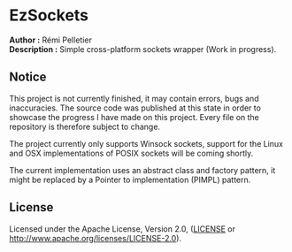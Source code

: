 # EzSockets  
**Author :** Rémi Pelletier  
**Description :** Simple cross-platform sockets wrapper (Work in progress). 
  
## Notice  

This project is not currently finished, it may contain errors, bugs and inaccuracies. The source code was published at this state in order to showcase the progress I have made on this project. Every file on the repository is therefore subject to change.

The project currently only supports Winsock sockets, support for the Linux and OSX implementations of POSIX sockets will be coming shortly.

The current implementation uses an abstract class and factory pattern, it might be replaced by a Pointer to implementation (PIMPL) pattern.
  
## License   
Licensed under the Apache License, Version 2.0, ([LICENSE](LICENSE) or http://www.apache.org/licenses/LICENSE-2.0).
